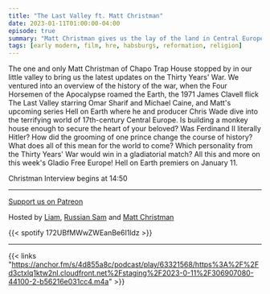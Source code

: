 ```yaml
---
title: "The Last Valley ft. Matt Christman"
date: 2023-01-11T01:00:00-04:00
episode: true
summary: "Matt Christman gives us the lay of the land in Central Europe in the period of the 30 Years' War through reference to the 1971 film <i>The Last Valley</i>."
tags: [early modern, film, hre, habsburgs, reformation, religion]
---
```


The one and only Matt Christman of Chapo Trap House stopped by in our little valley to bring us the latest updates on the Thirty Years' War. We ventured into an overview of the history of the war, when the Four Horsemen of the Apocalypse roamed the Earth, the 1971 James Clavell flick The Last Valley starring Omar Sharif and Michael Caine, and Matt's upcoming series Hell on Earth where he and producer Chris Wade dive into the terrifying world of 17th-century Central Europe. Is building a monkey house enough to secure the heart of your beloved? Was Ferdinand II literally Hitler? How did the grooming of one prince change the course of history? What does all of this mean for the world to come? Which personality from the Thirty Years' War would win in a gladiatorial match? All this and more on this week's Gladio Free Europe! Hell on Earth premiers on January 11.

Christman Interview begins at 14:50

---
[Support us on Patreon](https://www.patreon.com/GladioFreeEurope)

Hosted by [Liam](https://twitter.com/LegoRacers2), [Russian Sam](https://twitter.com/reelCheburashka) and [Matt Christman](https://twitter.com/cushbomb)

{{< spotify 172UBfMWwZWEanBe6I1ldz >}}

---

{{< links "https://anchor.fm/s/4d855a8c/podcast/play/63321568/https%3A%2F%2Fd3ctxlq1ktw2nl.cloudfront.net%2Fstaging%2F2023-0-11%2F306907080-44100-2-b56216e031cc4.m4a" >}}


